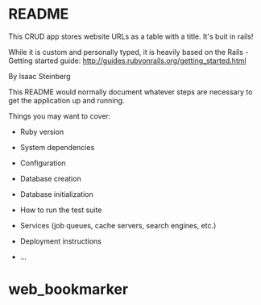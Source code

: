 # README

This CRUD app stores website URLs as a table with a title. It's buit in rails!

While it is custom and personally typed, it is heavily based on the Rails - Getting started guide:
http://guides.rubyonrails.org/getting_started.html


By Isaac Steinberg








This README would normally document whatever steps are necessary to get the
application up and running.

Things you may want to cover:

* Ruby version

* System dependencies

* Configuration

* Database creation

* Database initialization

* How to run the test suite

* Services (job queues, cache servers, search engines, etc.)

* Deployment instructions

* ...
# web_bookmarker
